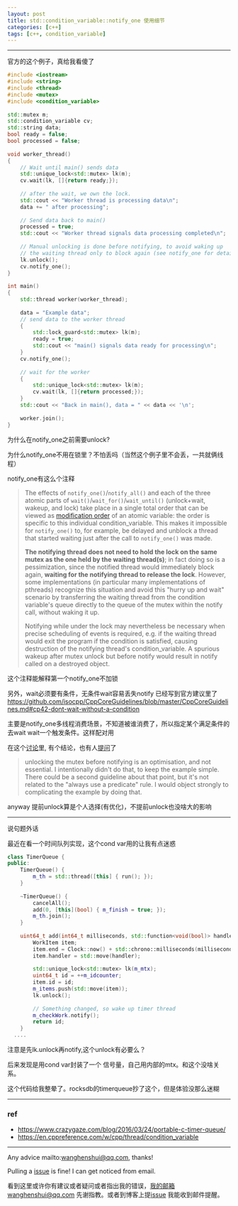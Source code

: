 ```yaml
---
layout: post
title: std::condition_variable::notify_one 使用细节
categories: [c++]
tags: [c++, condition_variable]
---
```

  

---

官方的这个例子，真给我看傻了

```c++
#include <iostream>
#include <string>
#include <thread>
#include <mutex>
#include <condition_variable>
 
std::mutex m;
std::condition_variable cv;
std::string data;
bool ready = false;
bool processed = false;
 
void worker_thread()
{
    // Wait until main() sends data
    std::unique_lock<std::mutex> lk(m);
    cv.wait(lk, []{return ready;});
 
    // after the wait, we own the lock.
    std::cout << "Worker thread is processing data\n";
    data += " after processing";
 
    // Send data back to main()
    processed = true;
    std::cout << "Worker thread signals data processing completed\n";
 
    // Manual unlocking is done before notifying, to avoid waking up
    // the waiting thread only to block again (see notify_one for details)
    lk.unlock();
    cv.notify_one();
}
 
int main()
{
    std::thread worker(worker_thread);
 
    data = "Example data";
    // send data to the worker thread
    {
        std::lock_guard<std::mutex> lk(m);
        ready = true;
        std::cout << "main() signals data ready for processing\n";
    }
    cv.notify_one();
 
    // wait for the worker
    {
        std::unique_lock<std::mutex> lk(m);
        cv.wait(lk, []{return processed;});
    }
    std::cout << "Back in main(), data = " << data << '\n';
 
    worker.join();
}
```

为什么在notify_one之前需要unlock?

为什么notify_one不用在锁里？不怕丢吗（当然这个例子里不会丢，一共就俩线程）

 notify_one有这么个注释

>The effects of `notify_one()`/`notify_all()` and each of the three atomic parts of  `wait()`/`wait_for()`/`wait_until()` (unlock+wait, wakeup, and lock) take place in a single total order that can be viewed as [modification order](https://en.cppreference.com/w/cpp/atomic/memory_order#Modification_order) of an atomic variable: the order is specific to this individual condition_variable. This makes it impossible for `notify_one()` to, for example, be delayed and unblock a thread that started waiting just after the call to `notify_one()` was made. 
>
>**The notifying thread does not need to hold the lock on the same  mutex as the one held by the waiting thread(s)**; in fact doing so is a  pessimization, since the notified thread would immediately block again,  **waiting for the notifying thread to release the lock**. However, some  implementations (in particular many implementations of pthreads)  recognize this situation and avoid this "hurry up and wait" scenario by  transferring the waiting thread from the condition variable's queue  directly to the queue of the mutex within the notify call, without  waking it up.
>
>Notifying while under the lock may nevertheless be necessary when precise scheduling of events is required, e.g. if the waiting thread  would exit the program if the condition is satisfied, causing  destruction of the notifying thread's condition_variable. A spurious  wakeup after mutex unlock but before notify would result in notify  called on a destroyed object.



这个注释能解释第一个notify_one不加锁



另外，wait必须要有条件，无条件wait容易丢失notify 已经写到官方建议里了  https://github.com/isocpp/CppCoreGuidelines/blob/master/CppCoreGuidelines.md#cp42-dont-wait-without-a-condition

主要是notify_one多线程消费场景，不知道被谁消费了，所以指定某个满足条件的去wait wait一个触发条件。这样配对用

在这个[讨论](https://github.com/isocpp/CppCoreGuidelines/issues/554)里, 有个结论，也有人[提问](https://github.com/isocpp/CppCoreGuidelines/issues/1272)了 

> unlocking the mutex before notifying is an optimisation, and not  essential. I intentionally didn't do that, to keep the example simple.  There could be a second guideline about that point, but it's not related to the "always use a predicate" rule. I would object strongly to  complicating the example by doing that.





anyway 提前unlock算是个人选择(有优化)，不提前unlock也没啥大的影响





---

说句题外话

最近在看一个时间队列实现，这个cond var用的让我有点迷惑

```c++
class TimerQueue {
public:
    TimerQueue() {
        m_th = std::thread([this] { run(); });
    }
 
    ~TimerQueue() {
        cancelAll();
        add(0, [this](bool) { m_finish = true; });
        m_th.join();
    }
 
    uint64_t add(int64_t milliseconds, std::function<void(bool)> handler) {
        WorkItem item;
        item.end = Clock::now() + std::chrono::milliseconds(milliseconds);
        item.handler = std::move(handler);
 
        std::unique_lock<std::mutex> lk(m_mtx);
        uint64_t id = ++m_idcounter;
        item.id = id;
        m_items.push(std::move(item));
        lk.unlock();
 
        // Something changed, so wake up timer thread
        m_checkWork.notify();
        return id;
    }
  ....
```

注意是先lk.unlock再notify,这个unlock有必要么？

后来发现是用cond var封装了一个 信号量，自己用内部的mtx。和这个没啥关系。

这个代码给我整晕了。rocksdb的timerqueue抄了这个，但是体验没那么迷糊


---

### ref

- https://www.crazygaze.com/blog/2016/03/24/portable-c-timer-queue/
- https://en.cppreference.com/w/cpp/thread/condition_variable

---

Any advice mailto:wanghenshui@qq.com, thanks! 

Pulling a [issue](https://github.com/wanghenshui/wanghenshui.github.io/issues/new) is fine! I can get noticed from email.

看到这里或许你有建议或者疑问或者指出我的错误，我的邮箱wanghenshui@qq.com 先谢指教。或者到博客上提[issue](https://github.com/wanghenshui/wanghenshui.github.io/issues/new) 我能收到邮件提醒。